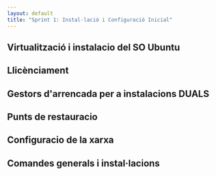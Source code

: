 ```yaml
---
layout: default
title: "Sprint 1: Instal·lació i Configuració Inicial"
---
```


## Virtualització i instalacio del SO Ubuntu
## Llicènciament
## Gestors d'arrencada per a instalacions DUALS
## Punts de restauracio 
## Configuracio de la xarxa
## Comandes generals i instal·lacions



